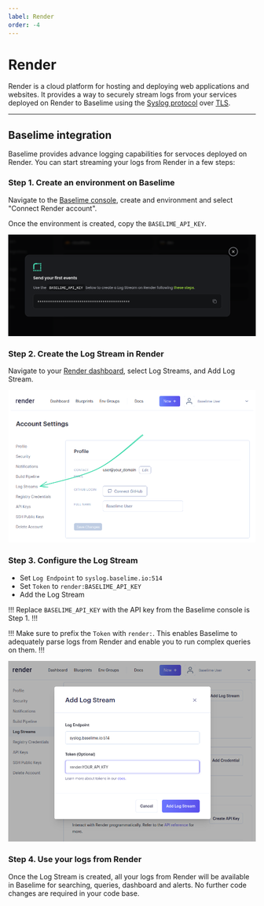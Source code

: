 ```yaml
---
label: Render
order: -4
---
```


# Render

Render is a cloud platform for hosting and deploying web applications and websites. It provides a way to securely stream logs from your services deployed on Render to Baselime using the [Syslog protocol](https://en.wikipedia.org/wiki/Syslog) over [TLS](https://en.wikipedia.org/wiki/Transport_Layer_Security).

---

## Baselime integration

Baselime provides advance logging capabilities for servoces deployed on Render. You can start streaming your logs from Render in a few steps:

### Step 1. Create an environment on Baselime

Navigate to the [Baselime console](https://console.baselime.io), create and environment and select "Connect Render account".

Once the environment is created, copy the `BASELIME_API_KEY`.

![BASELIME_API_KEY](../assets/images/illustrations/sending-data/render/modal.png)

### Step 2. Create the Log Stream in Render

Navigate to your [Render dashboard](https://dashboard.render.com/u/usr-0/settings), select Log Streams, and Add Log Stream.


![Log Streams](../assets/images/illustrations/sending-data/render/step2.png)

### Step 3. Configure the Log Stream

- Set `Log Endpoint` to `syslog.baselime.io:514`
- Set `Token` to `render:BASELIME_API_KEY`
- Add the Log Stream

!!!
Replace `BASELIME_API_KEY` with the API key from the Baselime console is Step 1.
!!!

!!!
Make sure to prefix the `Token` with `render:`. This enables Baselime to adequately parse logs from Render and enable you to run complex queries on them.
!!!

![Add Log Stream](../assets/images/illustrations/sending-data/render/step3.png)


### Step 4. Use your logs from Render

Once the Log Stream is created, all your logs from Render will be available in Baselime for searching, queries, dashboard and alerts. No further code changes are required in your code base.


